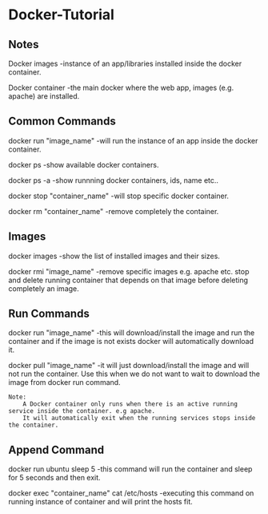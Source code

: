 # Docker-Tutorial

## Notes

Docker images -instance of an app/libraries installed inside the docker container.

Docker container -the main docker where the web app, images (e.g. apache) are installed.

## Common Commands

docker run "image_name" -will run the instance of an app inside the docker container.

docker ps -show available docker containers.

docker ps -a -show runnning docker containers, ids, name etc..

docker stop "container_name" -will stop specific docker container.

docker rm "container_name" -remove completely the container.

## Images

docker images -show the list of installed images and their sizes.

docker rmi "image_name" -remove specific images e.g. apache etc. stop and delete running container that depends on that image before deleting completely an image.
    
## Run Commands

docker run "image_name" -this will download/install the image and run the container and if the image is not exists docker will automatically download it.

docker pull "image_name" -it will just download/install the image and will not run the container. Use this when we do not want to wait to download the image from docker run command.
```
Note:
    A Docker container only runs when there is an active running service inside the container. e.g apache.
    It will automatically exit when the running services stops inside the container.
```
## Append Command

docker run ubuntu sleep 5 -this command will run the container and sleep for 5 seconds and then exit.

docker exec "container_name" cat /etc/hosts -executing this command on running instance of container and will print the hosts fit.
